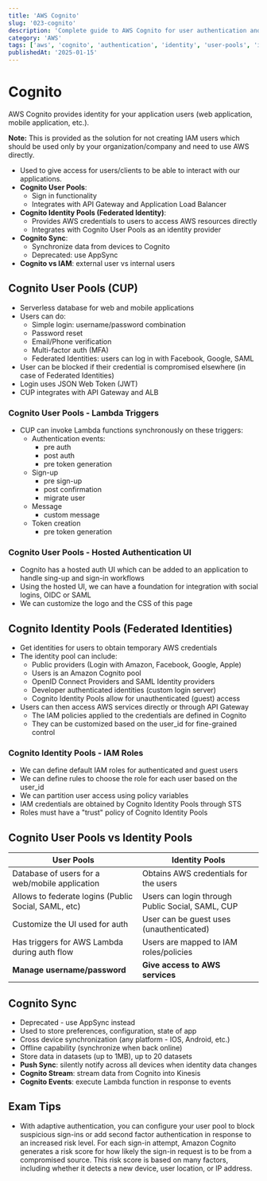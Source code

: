 ```yaml
---
title: 'AWS Cognito'
slug: '023-cognito'
description: 'Complete guide to AWS Cognito for user authentication and identity management'
category: 'AWS'
tags: ['aws', 'cognito', 'authentication', 'identity', 'user-pools', 'identity-pools']
publishedAt: '2025-01-15'
---
```


# Cognito

AWS Cognito provides identity for your application users (web application, mobile application, etc.).

**Note:** This is provided as the solution for not creating IAM users which should be used only by your organization/company and need to use AWS directly.

- Used to give access for users/clients to be able to interact with our applications.
- **Cognito User Pools**:
  - Sign in functionality
  - Integrates with API Gateway and Application Load Balancer
- **Cognito Identity Pools (Federated Identity)**:
  - Provides AWS credentials to users to access AWS resources directly
  - Integrates with Cognito User Pools as an identity provider
- **Cognito Sync**:
  - Synchronize data from devices to Cognito
  - Deprecated: use AppSync
- **Cognito vs IAM**: external user vs internal users

## Cognito User Pools (CUP)

- Serverless database for web and mobile applications
- Users can do:
  - Simple login: username/password combination
  - Password reset
  - Email/Phone verification
  - Multi-factor auth (MFA)
  - Federated Identities: users can log in with Facebook, Google, SAML
- User can be blocked if their credential is compromised elsewhere (in case of Federated Identities)
- Login uses JSON Web Token (JWT)
- CUP integrates with API Gateway and ALB

### Cognito User Pools - Lambda Triggers

- CUP can invoke Lambda functions synchronously on these triggers:
  - Authentication events:
    - pre auth
    - post auth
    - pre token generation
  - Sign-up
    - pre sign-up
    - post confirmation
    - migrate user
  - Message
    - custom message
  - Token creation
    - pre token generation

### Cognito User Pools - Hosted Authentication UI

- Cognito has a hosted auth UI which can be added to an application to handle sing-up and sign-in workflows
- Using the hosted UI, we can have a foundation for integration with social logins, OIDC or SAML
- We can customize the logo and the CSS of this page

## Cognito Identity Pools (Federated Identities)

- Get identities for users to obtain temporary AWS credentials
- The identity pool can include:
  - Public providers (Login with Amazon, Facebook, Google, Apple)
  - Users is an Amazon Cognito pool
  - OpenID Connect Providers and SAML Identity providers
  - Developer authenticated identities (custom login server)
  - Cognito Identity Pools allow for unauthenticated (guest) access
- Users can then access AWS services directly or through API Gateway
  - The IAM policies applied to the credentials are defined in Cognito
  - They can be customized based on the user_id for fine-grained control

### Cognito Identity Pools - IAM Roles

- We can define default IAM roles for authenticated and guest users
- We can define rules to choose the role for each user based on the user_id
- We can partition user access using policy variables
- IAM credentials are obtained by Cognito Identity Pools through STS
- Roles must have a "trust" policy of Cognito Identity Pools

## Cognito User Pools vs Identity Pools

| User Pools                                           | Identity Pools                                   |
| ---------------------------------------------------- | ------------------------------------------------ |
| Database of users for a web/mobile application       | Obtains AWS credentials for the users            |
| Allows to federate logins (Public Social, SAML, etc) | Users can login through Public Social, SAML, CUP |
| Customize the UI used for auth                       | User can be guest uses (unauthenticated)         |
| Has triggers for AWS Lambda during auth flow         | Users are mapped to IAM roles/policies           |
| **Manage username/password**                         | **Give access to AWS services**                  |

## Cognito Sync

- Deprecated - use AppSync instead
- Used to store preferences, configuration, state of app
- Cross device synchronization (any platform - IOS, Android, etc.)
- Offline capability (synchronize when back online)
- Store data in datasets (up to 1MB), up to 20 datasets
- **Push Sync**: silently notify across all devices when identity data changes
- **Cognito Stream**: stream data from Cognito into Kinesis
- **Cognito Events**: execute Lambda function in response to events

## Exam Tips

- With adaptive authentication, you can configure your user pool to block suspicious sign-ins or add second factor authentication in response to an increased risk level. For each sign-in attempt, Amazon Cognito generates a risk score for how likely the sign-in request is to be from a compromised source. This risk score is based on many factors, including whether it detects a new device, user location, or IP address.
